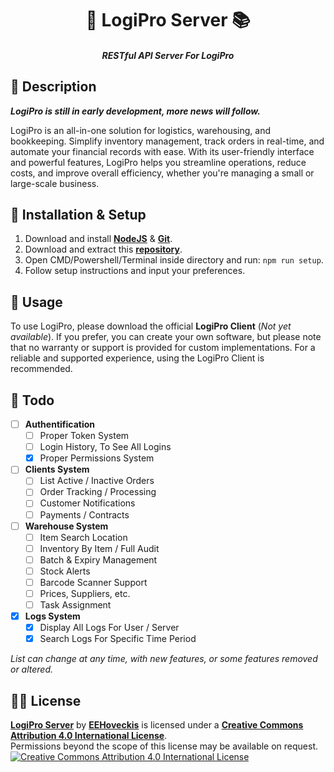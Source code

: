 <h1 align="center">🏦 LogiPro Server 📚</h1>
<h5 align="center">RESTful API Server For LogiPro</h5>

## 📝 Description
_**LogiPro is still in early development, more news will follow.**_

LogiPro is an all-in-one solution for logistics, warehousing, and bookkeeping. Simplify inventory management, track orders in real-time, and automate your financial records with ease. With its user-friendly interface and powerful features, LogiPro helps you streamline operations, reduce costs, and improve overall efficiency, whether you're managing a small or large-scale business.


## 🔧 Installation & Setup
1. Download and install [**NodeJS**](https://nodejs.org/en) & [**Git**](https://git-scm.com/downloads).
2. Download and extract this [**repository**](https://github.com/EEHoveckis/LogiPro/archive/refs/heads/main.zip).
3. Open CMD/Powershell/Terminal inside directory and run: `npm run setup`.
4. Follow setup instructions and input your preferences.

## 📕 Usage
To use LogiPro, please download the official **LogiPro Client** (_Not yet available_). If you prefer, you can create your own software, but please note that no warranty or support is provided for custom implementations. For a reliable and supported experience, using the LogiPro Client is recommended.

## 📰 Todo
- [ ] **Authentification**
  - [ ] Proper Token System
  - [ ] Login History, To See All Logins
  - [x] Proper Permissions System
- [ ] **Clients System**
  - [ ] List Active / Inactive Orders
  - [ ] Order Tracking / Processing
  - [ ] Customer Notifications
  - [ ] Payments / Contracts
- [ ] **Warehouse System**
  - [ ] Item Search Location
  - [ ] Inventory By Item / Full Audit
  - [ ] Batch & Expiry Management
  - [ ] Stock Alerts
  - [ ] Barcode Scanner Support
  - [ ] Prices, Suppliers, etc.
  - [ ] Task Assignment
- [x] **Logs System**
  - [x] Display All Logs For User / Server
  - [x] Search Logs For Specific Time Period

_List can change at any time, with new features, or some features removed or altered._
## 👨‍⚖️ License
[**LogiPro Server**](https://github.com/EEHoveckis/LogiPro) by [**EEHoveckis**](https://github.com/EEHoveckis) is licensed under a [**Creative Commons Attribution 4.0 International License**](https://creativecommons.org/licenses/by/4.0/).\
Permissions beyond the scope of this license may be available on request.\
[![Creative Commons Attribution 4.0 International License](https://i.creativecommons.org/l/by/4.0/88x31.png)](https://creativecommons.org/licenses/by/4.0/)
